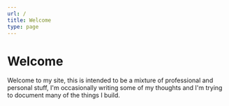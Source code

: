 ```yaml
---
url: /
title: Welcome
type: page
---
```

# Welcome

Welcome to my site, 
this is intended to be a mixture of professional and personal stuff, 
I'm occasionally writing some of my thoughts  and I'm trying to document many of the things I build.
